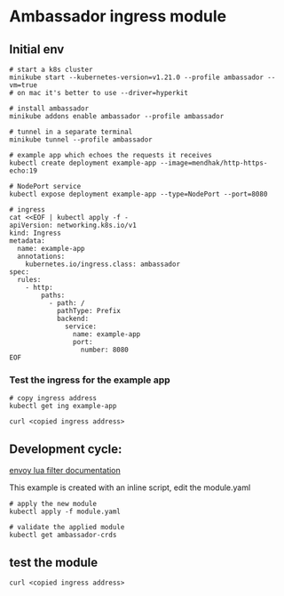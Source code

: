 # Ambassador ingress module

## Initial env
```
# start a k8s cluster
minikube start --kubernetes-version=v1.21.0 --profile ambassador --vm=true
# on mac it's better to use --driver=hyperkit

# install ambassador
minikube addons enable ambassador --profile ambassador

# tunnel in a separate terminal
minikube tunnel --profile ambassador

# example app which echoes the requests it receives
kubectl create deployment example-app --image=mendhak/http-https-echo:19

# NodePort service
kubectl expose deployment example-app --type=NodePort --port=8080

# ingress
cat <<EOF | kubectl apply -f -
apiVersion: networking.k8s.io/v1
kind: Ingress
metadata:
  name: example-app
  annotations:
    kubernetes.io/ingress.class: ambassador
spec:
  rules:
    - http:
        paths:
          - path: /
            pathType: Prefix
            backend:
              service:
                name: example-app
                port:
                  number: 8080
EOF
```

### Test the ingress for the example app

```
# copy ingress address
kubectl get ing example-app

curl <copied ingress address>
```

## Development cycle:

[envoy lua filter documentation](https://www.envoyproxy.io/docs/envoy/latest/configuration/http/http_filters/lua_filter.html)

This example is created with an inline script, edit the module.yaml

```
# apply the new module
kubectl apply -f module.yaml

# validate the applied module
kubectl get ambassador-crds 
```

## test the module

```
curl <copied ingress address>
```
